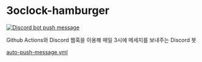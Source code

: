 # 3oclock-hamburger

[![Discord bot push message](https://github.com/HYK-Nov/3oclock-hamburger/actions/workflows/auto-push-message.yml/badge.svg)](https://github.com/HYK-Nov/3oclock-hamburger/actions/workflows/auto-push-message.yml)

Github Actions와 Discord 웹훅을 이용해 매일 3시에 메세지를 보내주는 Discord 봇

[auto-push-message.yml](.github/workflows/auto-push-message.yml)
